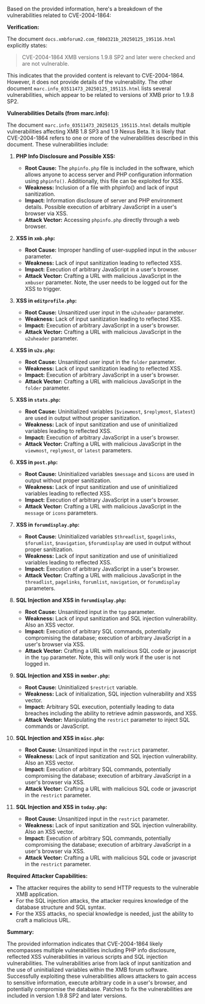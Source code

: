 Based on the provided information, here's a breakdown of the vulnerabilities related to CVE-2004-1864:

**Verification:**

The document `docs.xmbforum2.com_f80d321b_20250125_195116.html` explicitly states:

> CVE-2004-1864
> XMB versions 1.9.8 SP2 and later were checked and are not vulnerable.

This indicates that the provided content is relevant to CVE-2004-1864. However, it does not provide details of the vulnerability. The other document `marc.info_03511473_20250125_195115.html` lists several vulnerabilities, which appear to be related to versions of XMB prior to 1.9.8 SP2.

**Vulnerabilities Details (from marc.info):**

The document `marc.info_03511473_20250125_195115.html` details multiple vulnerabilities affecting XMB 1.8 SP3 and 1.9 Nexus Beta. It is likely that CVE-2004-1864 refers to one or more of the vulnerabilities described in this document. These vulnerabilities include:

1.  **PHP Info Disclosure and Possible XSS:**
    *   **Root Cause:** The `phpinfo.php` file is included in the software, which allows anyone to access server and PHP configuration information using `phpinfo()`. Additionally, this file can be exploited for XSS.
    *   **Weakness:** Inclusion of a file with phpinfo() and lack of input sanitization.
    *   **Impact:** Information disclosure of server and PHP environment details. Possible execution of arbitrary JavaScript in a user's browser via XSS.
    *   **Attack Vector:** Accessing `phpinfo.php` directly through a web browser.

2.  **XSS in `xmb.php`:**
    *   **Root Cause:** Improper handling of user-supplied input in the `xmbuser` parameter.
    *   **Weakness:** Lack of input sanitization leading to reflected XSS.
    *   **Impact:** Execution of arbitrary JavaScript in a user's browser.
    *   **Attack Vector:** Crafting a URL with malicious JavaScript in the `xmbuser` parameter. Note, the user needs to be logged out for the XSS to trigger.

3.  **XSS in `editprofile.php`:**
    *  **Root Cause:** Unsanitized user input in the `u2uheader` parameter.
    *  **Weakness:** Lack of input sanitization leading to reflected XSS.
    *  **Impact:** Execution of arbitrary JavaScript in a user's browser.
    *  **Attack Vector:** Crafting a URL with malicious JavaScript in the `u2uheader` parameter.

4.  **XSS in `u2u.php`:**
    *   **Root Cause:** Unsanitized user input in the `folder` parameter.
    *   **Weakness:** Lack of input sanitization leading to reflected XSS.
    *   **Impact:** Execution of arbitrary JavaScript in a user's browser.
    *   **Attack Vector:** Crafting a URL with malicious JavaScript in the `folder` parameter.

5.  **XSS in `stats.php`:**
    *   **Root Cause:** Uninitialized variables (`$viewmost`, `$replymost`, `$latest`) are used in output without proper sanitization.
    *   **Weakness:** Lack of input sanitization and use of uninitialized variables leading to reflected XSS.
    *   **Impact:** Execution of arbitrary JavaScript in a user's browser.
    *   **Attack Vector:** Crafting a URL with malicious JavaScript in the `viewmost`, `replymost`, or `latest` parameters.

6.  **XSS in `post.php`:**
    *   **Root Cause:** Uninitialized variables `$message` and `$icons` are used in output without proper sanitization.
    *  **Weakness:** Lack of input sanitization and use of uninitialized variables leading to reflected XSS.
    *   **Impact:** Execution of arbitrary JavaScript in a user's browser.
    *   **Attack Vector:** Crafting a URL with malicious JavaScript in the `message` or `icons` parameters.

7.  **XSS in `forumdisplay.php`:**
    *   **Root Cause:** Uninitialized variables `$threadlist`, `$pagelinks`, `$forumlist`, `$navigation`, `$forumdisplay` are used in output without proper sanitization.
    *   **Weakness:** Lack of input sanitization and use of uninitialized variables leading to reflected XSS.
    *   **Impact:** Execution of arbitrary JavaScript in a user's browser.
    *   **Attack Vector:** Crafting a URL with malicious JavaScript in the `threadlist`, `pagelinks`, `forumlist`, `navigation`, or `forumdisplay` parameters.

8. **SQL Injection and XSS in `forumdisplay.php`:**
    *   **Root Cause:**  Unsanitized input in the `tpp` parameter.
    *   **Weakness:** Lack of input sanitization and SQL injection vulnerability. Also an XSS vector.
    *   **Impact:** Execution of arbitrary SQL commands, potentially compromising the database; execution of arbitrary JavaScript in a user's browser via XSS.
    *   **Attack Vector:** Crafting a URL with malicious SQL code or javascript in the `tpp` parameter. Note, this will only work if the user is not logged in.

9.  **SQL Injection and XSS in `member.php`:**
    *   **Root Cause:** Uninitialized `$restrict` variable.
    *   **Weakness:** Lack of initialization, SQL injection vulnerability and XSS vector.
    *   **Impact:** Arbitrary SQL execution, potentially leading to data breaches including the ability to retrieve admin passwords, and XSS.
    *   **Attack Vector:** Manipulating the `restrict` parameter to inject SQL commands or JavaScript.

10. **SQL Injection and XSS in `misc.php`:**
     *   **Root Cause:** Unsanitized input in the `restrict` parameter.
     *   **Weakness:** Lack of input sanitization and SQL injection vulnerability. Also an XSS vector.
     *   **Impact:** Execution of arbitrary SQL commands, potentially compromising the database; execution of arbitrary JavaScript in a user's browser via XSS.
     *   **Attack Vector:** Crafting a URL with malicious SQL code or javascript in the `restrict` parameter.

11. **SQL Injection and XSS in `today.php`:**
      *  **Root Cause:** Unsanitized input in the `restrict` parameter.
      *  **Weakness:** Lack of input sanitization and SQL injection vulnerability. Also an XSS vector.
      *  **Impact:** Execution of arbitrary SQL commands, potentially compromising the database; execution of arbitrary JavaScript in a user's browser via XSS.
      *  **Attack Vector:** Crafting a URL with malicious SQL code or javascript in the `restrict` parameter.

**Required Attacker Capabilities:**

*   The attacker requires the ability to send HTTP requests to the vulnerable XMB application.
*   For the SQL injection attacks, the attacker requires knowledge of the database structure and SQL syntax.
*   For the XSS attacks, no special knowledge is needed, just the ability to craft a malicious URL.

**Summary:**

The provided information indicates that CVE-2004-1864 likely encompasses multiple vulnerabilities including PHP info disclosure, reflected XSS vulnerabilities in various scripts and SQL injection vulnerabilities. The vulnerabilities arise from lack of input sanitization and the use of uninitialized variables within the XMB forum software. Successfully exploiting these vulnerabilities allows attackers to gain access to sensitive information, execute arbitrary code in a user's browser, and potentially compromise the database. Patches to fix the vulnerabilities are included in version 1.9.8 SP2 and later versions.